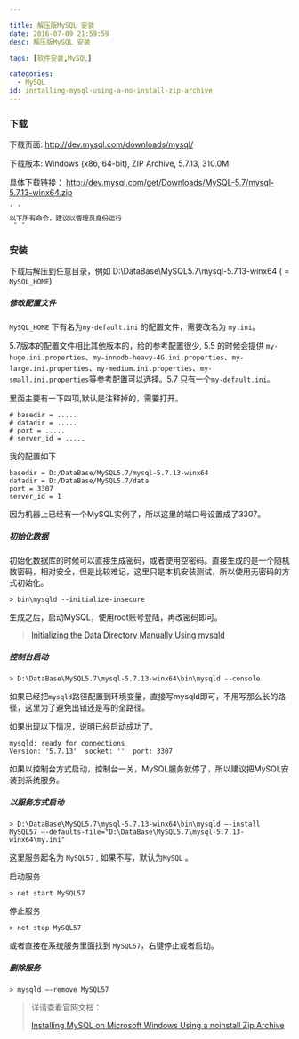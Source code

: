 ```yaml
---

title: 解压版MySQL 安装
date: 2016-07-09 21:59:59
desc: 解压版MySQL 安装

tags: [软件安装,MySQL]

categories:
  - MySQL
id: installing-mysql-using-a-no-install-zip-archive
---
```


### 下载

下载页面: http://dev.mysql.com/downloads/mysql/  

下载版本: Windows (x86, 64-bit), ZIP Archive, 5.7.13, 310.0M	

具体下载链接： http://dev.mysql.com/get/Downloads/MySQL-5.7/mysql-5.7.13-winx64.zip

<!--more-->

    ˇ ˇ
    以下所有命令，建议以管理员身份运行
     ˇ ˇ


### 安装

下载后解压到任意目录，例如 D:\DataBase\MySQL5.7\mysql-5.7.13-winx64 ( = `MySQL_HOME`)

##### 修改配置文件

`MySQL_HOME` 下有名为`my-default.ini` 的配置文件，需要改名为 `my.ini`。  

5.7版本的配置文件相比其他版本的，给的参考配置很少, 5.5 的时候会提供 `my-huge.ini.properties`、`my-innodb-heavy-4G.ini.properties`、`my-large.ini.properties`、`my-medium.ini.properties`、`my-small.ini.properties`等参考配置可以选择。5.7 只有一个`my-default.ini`。  

里面主要有一下四项,默认是注释掉的，需要打开。
```
# basedir = .....
# datadir = .....
# port = .....
# server_id = .....
```

我的配置如下
```
basedir = D:/DataBase/MySQL5.7/mysql-5.7.13-winx64
datadir = D:/DataBase/MySQL5.7/data
port = 3307
server_id = 1
```
因为机器上已经有一个MySQL实例了，所以这里的端口号设置成了3307。


##### 初始化数据

初始化数据库的时候可以直接生成密码，或者使用空密码。直接生成的是一个随机数密码，相对安全，但是比较难记，这里只是本机安装测试，所以使用无密码的方式初始化。

```
> bin\mysqld --initialize-insecure
```
生成之后，启动MySQL，使用root账号登陆，再改密码即可。


>[Initializing the Data Directory Manually Using mysqld](http://dev.mysql.com/doc/refman/5.7/en/data-directory-initialization-mysqld.html)

##### 控制台启动

```
> D:\DataBase\MySQL5.7\mysql-5.7.13-winx64\bin\mysqld --console
```
如果已经把`mysqld`路径配置到环境变量，直接写mysqld即可，不用写那么长的路径，这里为了避免出错还是写的全路径。
  
如果出现以下情况，说明已经启动成功了。
```
mysqld: ready for connections
Version: '5.7.13'  socket: ''  port: 3307
```

如果以控制台方式启动，控制台一关，MySQL服务就停了，所以建议把MySQL安装到系统服务。

##### 以服务方式启动

```
> D:\DataBase\MySQL5.7\mysql-5.7.13-winx64\bin\mysqld –-install MySQL57 –-defaults-file="D:\DataBase\MySQL5.7\mysql-5.7.13-winx64\my.ini"
```
这里服务起名为 `MySQL57` , 如果不写，默认为`MySQL` 。

启动服务
```
> net start MySQL57
```

停止服务
```
> net stop MySQL57
```
或者直接在系统服务里面找到 `MySQL57`，右键停止或者启动。


##### 删除服务
```
> mysqld –-remove MySQL57
```



> 详请查看官网文档：  
>
> [Installing MySQL on Microsoft Windows Using a noinstall Zip Archive](http://dev.mysql.com/doc/refman/5.7/en/windows-install-archive.html)

